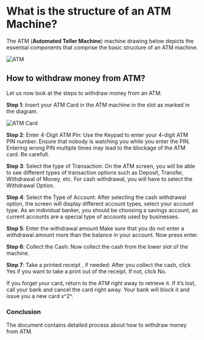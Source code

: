 # What is the structure of an ATM Machine?
The ATM (**Automated Teller Machine**) machine drawing below depicts the essential components that comprise the basic structure of an ATM machine.

  ![ATM](https://github.com/Kavya-Aradhya/ATM/assets/163634576/da7ad7d4-12f0-4920-b610-769f88492b6b)

## How to withdraw money from ATM?

Let us now look at the steps to withdraw money from an ATM.

**Step 1**: Insert your ATM Card in the ATM machine in the slot as marked in the diagram. 

 ![ATM Card](https://github.com/Kavya-Aradhya/ATM/assets/163634576/4df7cad2-bced-41ec-ab60-dd601909e494)
 

**Step 2**: Enter 4-Digit ATM Pin:
Use the Keypad to enter your 4-digit ATM PIN number.
Ensure that nobody is watching you while you enter the PIN.
Entering wrong PIN multiple times may lead to the blockage of the ATM card. Be carefull.

**Step 3**: Select the type of Transaction:
On the ATM screen, you will be able to see different types of transaction options such as Deposit, Transfer, Withdrawal of Money, etc.
For cash withdrawal, you will have to select the Withdrawal Option.

**Step 4**: Select the Type of Account:
After selecting the cash withdrawal option, the screen will display different account types, select your account type.
As an individual banker, you should be choosing a savings account, as current accounts are a special type of accounts used by businesses.

**Step 5**: Enter the withdrawal amount
Make sure that you do not enter a withdrawal amount more than the balance in your account.
Now press enter.

**Step 6**: Collect the Cash:
Now collect the cash from the lower slot of the machine.

**Step 7**: Take a printed receipt , if needed:
After you collect the cash, click Yes if you want to take a print out of the receipt. If not, click No. 

  If you forget your card, return to the ATM right away to retrieve it. If it’s lost, call your bank and cancel the card right away. Your bank will block it and issue you a new card x^2^.

### Conclusion
The document contains detailed process about how to withdraw money from ATM.
